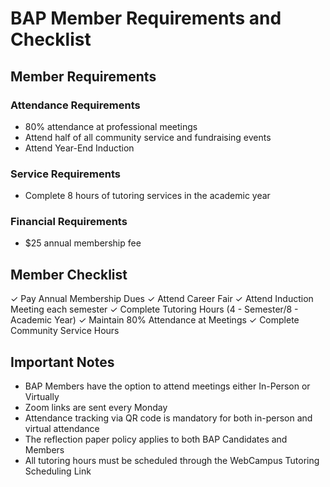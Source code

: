 # BAP Member Requirements and Checklist

## Member Requirements

### Attendance Requirements
- 80% attendance at professional meetings
- Attend half of all community service and fundraising events
- Attend Year-End Induction

### Service Requirements
- Complete 8 hours of tutoring services in the academic year

### Financial Requirements
- $25 annual membership fee

## Member Checklist

✓ Pay Annual Membership Dues
✓ Attend Career Fair
✓ Attend Induction Meeting each semester
✓ Complete Tutoring Hours (4 - Semester/8 - Academic Year)
✓ Maintain 80% Attendance at Meetings
✓ Complete Community Service Hours

## Important Notes
- BAP Members have the option to attend meetings either In-Person or Virtually
- Zoom links are sent every Monday
- Attendance tracking via QR code is mandatory for both in-person and virtual attendance
- The reflection paper policy applies to both BAP Candidates and Members
- All tutoring hours must be scheduled through the WebCampus Tutoring Scheduling Link 
